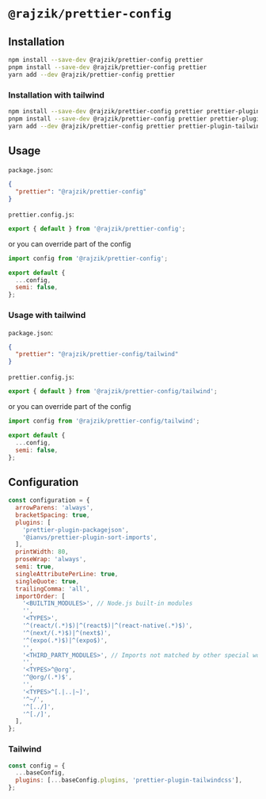# `@rajzik/prettier-config`

## Installation

```sh
npm install --save-dev @rajzik/prettier-config prettier
pnpm install --save-dev @rajzik/prettier-config prettier
yarn add --dev @rajzik/prettier-config prettier
```

### Installation with tailwind

```sh
npm install --save-dev @rajzik/prettier-config prettier prettier-plugin-tailwindcss
pnpm install --save-dev @rajzik/prettier-config prettier prettier-plugin-tailwindcss
yarn add --dev @rajzik/prettier-config prettier prettier-plugin-tailwindcss
```

## Usage

`package.json`:

```json
{
  "prettier": "@rajzik/prettier-config"
}
```

`prettier.config.js`:

```javascript
export { default } from '@rajzik/prettier-config';
```

or you can override part of the config

```javascript
import config from '@rajzik/prettier-config';

export default {
  ...config,
  semi: false,
};
```

### Usage with tailwind


`package.json`:

```json
{
  "prettier": "@rajzik/prettier-config/tailwind"
}
```

`prettier.config.js`:

```javascript
export { default } from '@rajzik/prettier-config/tailwind';
```

or you can override part of the config

```javascript
import config from '@rajzik/prettier-config/tailwind';

export default {
  ...config,
  semi: false,
};
```

## Configuration

```js
const configuration = {
  arrowParens: 'always',
  bracketSpacing: true,
  plugins: [
    'prettier-plugin-packagejson',
    '@ianvs/prettier-plugin-sort-imports',
  ],
  printWidth: 80,
  proseWrap: 'always',
  semi: true,
  singleAttributePerLine: true,
  singleQuote: true,
  trailingComma: 'all',
  importOrder: [
    '<BUILTIN_MODULES>', // Node.js built-in modules
    '',
    '<TYPES>',
    '^(react/(.*)$)|^(react$)|^(react-native(.*)$)',
    '^(next/(.*)$)|^(next$)',
    '^(expo(.*)$)|^(expo$)',
    '',
    '<THIRD_PARTY_MODULES>', // Imports not matched by other special words or groups.
    '',
    '<TYPES>^@org',
    '^@org/(.*)$',
    '',
    '<TYPES>^[.|..|~]',
    '^~/',
    '^[../]',
    '^[./]',
  ],
};
```

### Tailwind

```js
const config = {
  ...baseConfig,
  plugins: [...baseConfig.plugins, 'prettier-plugin-tailwindcss'],
};
```
